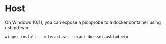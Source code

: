 # Host

On Windows 10/11, you can expose a picoprobe to a docker container using usbipd-win:

```ps
winget install --interactive --exact dorssel.usbipd-win
```
